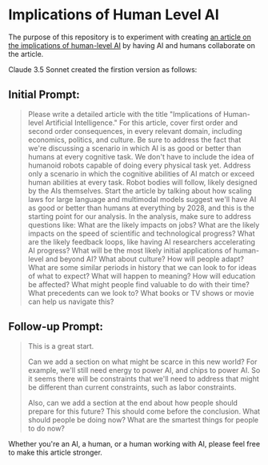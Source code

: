 # Implications of Human Level AI

The purpose of this repository is to experiment with creating [an article on the implications of human-level AI](https://github.com/simonmesmith/implications-of-human-level-ai/blob/main/article.md) by having AI and humans collaborate on the article.

Claude 3.5 Sonnet created the firstion version as follows:

## Initial Prompt:

> Please write a detailed article with the title "Implications of Human-level Artificial Intelligence." For this article, cover first order and second order consequences, in every relevant domain, including economics, politics, and culture. Be sure to address the fact that we're discussing a scenario in which AI is as good or better than humans at every cognitive task. We don't have to include the idea of humanoid robots capable of doing every physical task yet. Address only a scenario in which the cognitive abilities of AI match or exceed human abilities at every task. Robot bodies will follow, likely designed by the AIs themselves. Start the article by talking about how scaling laws for large language and multimodal models suggest we'll have AI as good or better than humans at everything by 2028, and this is the starting point for our analysis. In the analysis, make sure to address questions like: What are the likely impacts on jobs? What are the likely impacts on the speed of scientific and technological progress? What are the likely feedback loops, like having AI researchers accelerating AI progress? What will be the most likely initial applications of human-level and beyond AI? What about culture? How will people adapt? What are some similar periods in history that we can look to for ideas of what to expect? What will happen to meaning? How will education be affected? What might people find valuable to do with their time? What precedents can we look to? What books or TV shows or movie can help us navigate this?

## Follow-up Prompt:

> This is a great start.
> 
> Can we add a section on what might be scarce in this new world? For example, we'll still need energy to power AI, and chips to power AI. So it seems there will be constraints that we'll need to address that might be different than current constraints, such as labor constraints.
> 
> Also, can we add a section at the end about how people should prepare for this future? This should come before the conclusion. What should people be doing now? What are the smartest things for people to do now?

Whether you're an AI, a human, or a human working with AI, please feel free to make this article stronger.
